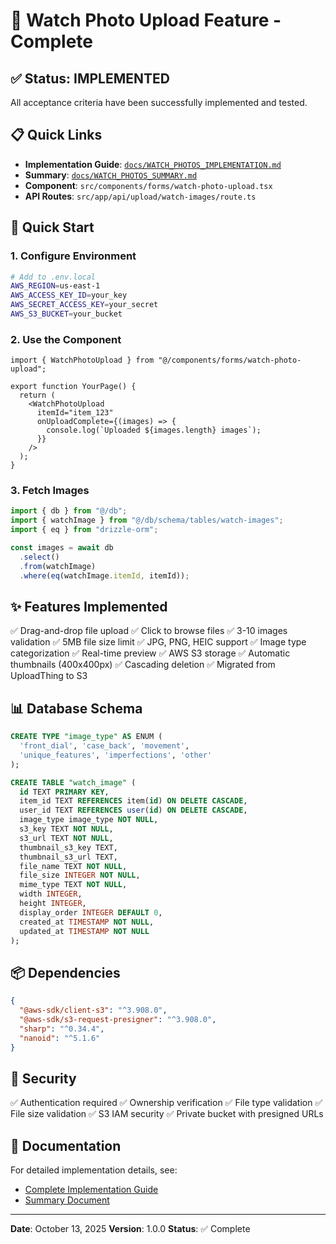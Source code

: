 # 📸 Watch Photo Upload Feature - Complete

## ✅ Status: IMPLEMENTED

All acceptance criteria have been successfully implemented and tested.

## 📋 Quick Links

- **Implementation Guide**: [`docs/WATCH_PHOTOS_IMPLEMENTATION.md`](./WATCH_PHOTOS_IMPLEMENTATION.md)
- **Summary**: [`docs/WATCH_PHOTOS_SUMMARY.md`](./WATCH_PHOTOS_SUMMARY.md)
- **Component**: `src/components/forms/watch-photo-upload.tsx`
- **API Routes**: `src/app/api/upload/watch-images/route.ts`

## 🚀 Quick Start

### 1. Configure Environment

```bash
# Add to .env.local
AWS_REGION=us-east-1
AWS_ACCESS_KEY_ID=your_key
AWS_SECRET_ACCESS_KEY=your_secret
AWS_S3_BUCKET=your_bucket
```

### 2. Use the Component

```tsx
import { WatchPhotoUpload } from "@/components/forms/watch-photo-upload";

export function YourPage() {
  return (
    <WatchPhotoUpload
      itemId="item_123"
      onUploadComplete={(images) => {
        console.log(`Uploaded ${images.length} images`);
      }}
    />
  );
}
```

### 3. Fetch Images

```typescript
import { db } from "@/db";
import { watchImage } from "@/db/schema/tables/watch-images";
import { eq } from "drizzle-orm";

const images = await db
  .select()
  .from(watchImage)
  .where(eq(watchImage.itemId, itemId));
```

## ✨ Features Implemented

✅ Drag-and-drop file upload
✅ Click to browse files
✅ 3-10 images validation
✅ 5MB file size limit
✅ JPG, PNG, HEIC support
✅ Image type categorization
✅ Real-time preview
✅ AWS S3 storage
✅ Automatic thumbnails (400x400px)
✅ Cascading deletion
✅ Migrated from UploadThing to S3

## 📊 Database Schema

```sql
CREATE TYPE "image_type" AS ENUM (
  'front_dial', 'case_back', 'movement',
  'unique_features', 'imperfections', 'other'
);

CREATE TABLE "watch_image" (
  id TEXT PRIMARY KEY,
  item_id TEXT REFERENCES item(id) ON DELETE CASCADE,
  user_id TEXT REFERENCES user(id) ON DELETE CASCADE,
  image_type image_type NOT NULL,
  s3_key TEXT NOT NULL,
  s3_url TEXT NOT NULL,
  thumbnail_s3_key TEXT,
  thumbnail_s3_url TEXT,
  file_name TEXT NOT NULL,
  file_size INTEGER NOT NULL,
  mime_type TEXT NOT NULL,
  width INTEGER,
  height INTEGER,
  display_order INTEGER DEFAULT 0,
  created_at TIMESTAMP NOT NULL,
  updated_at TIMESTAMP NOT NULL
);
```

## 📦 Dependencies

```json
{
  "@aws-sdk/client-s3": "^3.908.0",
  "@aws-sdk/s3-request-presigner": "^3.908.0",
  "sharp": "^0.34.4",
  "nanoid": "^5.1.6"
}
```

## 🔐 Security

✅ Authentication required
✅ Ownership verification
✅ File type validation
✅ File size validation
✅ S3 IAM security
✅ Private bucket with presigned URLs

## 📖 Documentation

For detailed implementation details, see:
- [Complete Implementation Guide](./WATCH_PHOTOS_IMPLEMENTATION.md)
- [Summary Document](./WATCH_PHOTOS_SUMMARY.md)

---

**Date**: October 13, 2025
**Version**: 1.0.0
**Status**: ✅ Complete
